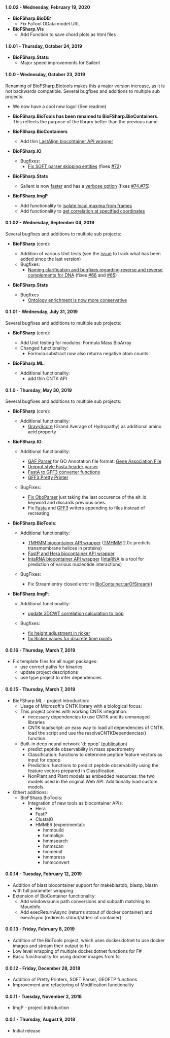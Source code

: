#### 1.0.02 - Wednesday, February 19, 2020
 * **BioFSharp.BioDB:**
    * Fix FaTool OData model URL
 * **BioFSharp.Vis**
   * Add Function to save chord plots as html files

#### 1.0.01 - Thursday, October 24, 2019
 * **BioFSharp.Stats:**
    * Major speed improvements for Sailent

#### 1.0.0 - Wednesday, October 23, 2019
Renaming of BioFSharp.Biotools makes this a major version increase, as it is not backwards compatible. Several bugfixes and additions to multiple sub projects:

 * We now have a cool new logo! (See readme)

 * **BioFSharp.BioTools has been renamed to BioFSharp.BioContainers**. This reflects the purpose of the library better than the previous name.
 
 * **BioFSharp.BioContainers**
   * Add thin [LastAlign biocontainer API wrapper](https://github.com/CSBiology/BioFSharp/commit/3304e612ccc0b97aa1625c29619968173168b545)

 * **BioFSharp.IO**
   * Bugfixes:
     * [Fix SOFT parser skipping entities](https://github.com/CSBiology/BioFSharp/commit/cc3a3f9efe898395c59a97e2b66792c4b3970749) (fixes [#72](https://github.com/CSBiology/BioFSharp/issues/72))

 * **BioFSharp.Stats**
   * Sailent is now [faster](https://github.com/CSBiology/BioFSharp/commit/844d2efcdd4b85c9e1c80f0160fb74e72f514a90) and has a [verbose option](https://github.com/CSBiology/BioFSharp/commit/97cd33978142f3cc669c4d1e527d8583456f5bc6) (fixes [#74](https://github.com/CSBiology/BioFSharp/issues/74),[#75](https://github.com/CSBiology/BioFSharp/issues/75))

 * **BioFSharp.ImgP** 
   * Add functionality to [isolate local maxima from frames](https://github.com/CSBiology/BioFSharp/commit/68073759265d086ea6d9b47f30bc3e47c8d3fb60)
   * Add functionality to [get correlation at specified coordinates](https://github.com/CSBiology/BioFSharp/commit/57efb6003254b234fdad2837e5ee666933a4355f)


#### 0.1.02 - Wednesday, September 04, 2019
Several bugfixes and additions to multiple sub projects:
 
 * **BioFSharp** (core):
   * Addition of various Unit tests (see the [issue](https://github.com/CSBiology/BioFSharp/issues/30) to track what has been added since the last version)
   * Bugfixes:
     * [Naming clarification and bugfixes regarding reverse and reverse complements for DNA](https://github.com/CSBiology/BioFSharp/commit/27ab68f84aacd6de01a194dc5542da90a85e59d4) (fixes [#66](https://github.com/CSBiology/BioFSharp/issues/66) and [#65](https://github.com/CSBiology/BioFSharp/issues/65))

 * **BioFSharp.Stats**
   * Bugfixes
     * [Ontology enrichment is now more conservative](https://github.com/CSBiology/BioFSharp/commit/0ed0161d8a203f38ac7171b3213eb7b386adcacf)

#### 0.1.01 - Wednesday, July 31, 2019
Several bugfixes and additions to multiple sub projects:
	
 * **BioFSharp** (core):
	* Add Unit testing for modules:
		Formula
		Mass
		BioArray
	* Changed functionality:
		 * Formula.substract now also returns negative atom counts
		  
 * **BioFSharp.ML**:
	* Additional functionality:
     	* add thin CNTK API

#### 0.1.0 - Thursday, May 30, 2019
Several bugfixes and additions to multiple sub projects:

* **BioFSharp** (core):
    * Additional functionality:
      * [GravyScore](https://github.com/CSBiology/BioFSharp/commit/209c3497e3cdb1db56a0675e0f2a76634a6dbe7a) (Grand Average of Hydropathy) as additional amino acid property

* **BioFSharp.IO**:
    * Additional functionality:
      * [GAF Parser](https://github.com/CSBiology/BioFSharp/commit/cbba6a41a9b239e26467f32048aaec3335373faf) for GO Annotation file format: [Gene Association File](http://geneontology.org/docs/go-annotation-file-gaf-format-2.0/)
      * [Uniprot style Fasta header parser](https://github.com/CSBiology/BioFSharp/commit/f2a16aaa2456b0c431f6d50d0f78a12834671e97)
      * [FastA to GFF3 converter functions](https://github.com/CSBiology/BioFSharp/commit/2cdd3537398040e1508736bd734b22a67a7c46e7)
      * [GFF3 Pretty Printer](https://github.com/CSBiology/BioFSharp/commit/eaaa59fbd382721e75fbb9c6558b0ba2ff6afb00) 

    * BugFixes:
      * [Fix OboParser](https://github.com/CSBiology/BioFSharp/commit/0354c9c13e7a4692f2ab61b80ef86ac8f5bd83c3) just taking the last occurence of the alt_id keyword and discards previous ones.
      * Fix [Fasta](https://github.com/CSBiology/BioFSharp/commit/aff8eff849deb1cca411faf3c640d53f6e410497) and [GFF3](https://github.com/CSBiology/BioFSharp/commit/d0f059ab899c715a37b7f50318292c8a81f18dd9) writers appending to files instead of recreating

* **BioFSharp.BioTools**:
    * Additional functionality:
      * [TMHMM biocontainer API wrapper](https://github.com/CSBiology/BioFSharp/commit/f11cb122df29ccaa0809d3c3c951294a1b645e0f) ([TMHMM](http://www.cbs.dtu.dk/services/TMHMM/) 2.0c predicts transmembrane helices in proteins)
      * [FastP and Hera biocontainer API wrapper](https://github.com/CSBiology/BioFSharp/commit/28b7654d57824bcdfdb8bae16af2f0f706ed60ad)
      * [IntaRNA biocontainer API wrapper](https://github.com/CSBiology/BioFSharp/commit/a659496179cd754fbea2fe9ef4030544a35eb68b) ([IntaRNA](https://github.com/BackofenLab/IntaRNA) is a tool for prediction of various nucleotide interactions)

    * BugFixes:
      * Fix Stream entry closed error in [BioContainer.tarOfStream()](https://github.com/CSBiology/BioFSharp/commit/20f8973ea717208627ef5a7ea0b72cbaecb4103c)

* **BioFSharp.ImgP**:
    * Additional functionality:
      * [update 3DCWT correlation calculation to loop](https://github.com/CSBiology/BioFSharp/commit/0b4ffe93755d915da64f4231199b0ec54d4d6c4d)

    * Bugfixes:
      * [fix height adjustment in ricker](https://github.com/CSBiology/BioFSharp/commit/abab82be1ac9fa0c540acfb5f3ccc6bd5143df1f)
      * [fix Ricker values for discrete time points](https://github.com/CSBiology/BioFSharp/commit/2bb6bb2b67ea43df2d9fe970bd1445e568df53d4)

#### 0.0.16 - Thursday, March 7, 2019
 * Fix template files for all nuget packages: 
   * use correct paths for binaries
   * update project descriptions
   * use type project to infer dependencies

#### 0.0.15 - Thursday, March 7, 2019
 * BioFSharp.ML - project introduction:
   * Usage of Microsoft's CNTK library with a biological focus:
   * This project comes with working CNTK integration:
      * necessary dependencies to use CNTK and its unmanaged libraries
      * CNTK loadscript: an easy way to load all dependencies of CNTK. load the script and use the resolveCNTKDependencies() function.
   * Built-in deep neural network 'd::ppop' ([publication](https://www.frontiersin.org/articles/10.3389/fpls.2018.01559/full))
     * predict peptide observability in mass spectrometry
     * Classification: functions to determine peptide feature vectors as input for dppop
     * Prediction: functions to predict peptide observability using the feature vectors prepared in Classification.
     * NonPlant and Plant models as embedded resources: the two models used in the original Web API. Additionally load custom models.
 * Othert additions:
   * BioFSharp.BioTools:
     * Integration of new tools as biocontainer APIs:
       * Hera
       * FastP
       * ClustalO
       * HMMER (experimental):
         * hmmbuild
         * hmmalign
         * hmmsearch
         * hmmscan
         * hmmemit
         * hmmpress
         * hmmconvert

#### 0.0.14 - Tuesday, February 12, 2019
 * Addition of blast biocontainer support for makeblastdb, blastp, blastn with full parameter wrapping
 * Extension of BioContainer functionality:
   * Add windows/unix path conversions and subpath matching to MounInfo
   * Add execReturnAsync (returns stdout of docker container) and execAsync (redirects stdout/stderr of container)

#### 0.0.13 - Friday, February 8, 2019
* Addition of the BioTools project, which uses docker.dotnet to use docker images and stream their output to fsi
* Low level wrapping of multiple docker.dotnet functions for F#
* Basic functionality for using docker images from fsi

#### 0.0.12 - Friday, December 28, 2018
* Addition of Pretty Printers, SOFT Parser, GEOFTP functions
* Improvement and refactoring of Modification functionality

#### 0.0.11 - Tuesday, November 2, 2018
* ImgP - project introduction

#### 0.0.1 - Thursday, August 9, 2018
* Initial release

